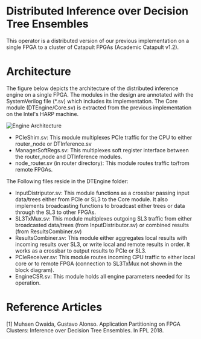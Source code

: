 
# Distributed Inference over Decision Tree Ensembles 

This operator is a distributed version of our previous implementation on a single FPGA to a cluster of Catapult FPGAs (Academic Catapult v1.2). 

# Architecture

The figure below depicts the architecture of the distributed inference engine on a single FPGA. The modules in the design are annotated with the SystemVerilog file (\*.sv) which includes its implementation. The Core module (DTEngine/Core.sv) is extracted from the previous implementation on the Intel's HARP machine. 

![Engine Architecture](https://github.com/fpgasystems/DistributedDecisionTrees/tree/master/images/arch.png)

- PCIeShim.sv: This module multiplexes PCIe traffic for the CPU to either router_node or DTInference.sv
- ManagerSoftRegs.sv: This multiplexes soft register interface between the router_node and DTInference modules.
- node_router.sv (in router directory): This module routes traffic to/from remote FPGAs.

The Following files reside in the DTEngine folder:
- InputDistriputor.sv: This module functions as a crossbar passing input data/trees either from PCIe or SL3 to the Core module. It also implements broadcasting functions to broadcast either trees or data through the SL3 to other FPGAs.
- SL3TxMux.sv: This module multiplexes outgoing SL3 traffic from either broadcasted data/trees (from InputDistributor.sv) or combined results (from ResultsCombiner.sv)
- ResultsCombiner.sv: This module either aggregates local results with incoming results over SL3, or write local and remote results in order. It works as a crossbar to output results to PCIe or  SL3.
- PCIeReceiver.sv: This module routes incoming CPU traffic to either local core or to remote FPGA (connection to SL3TxMux not shown in the block diagram).
- EngineCSR.sv: This module holds all engine parameters needed for its operation. 

# Reference Articles

[1] Muhsen Owaida, Gustavo Alonso. Application Partitioning on FPGA Clusters: Inference over Decision Tree Ensembles. In FPL 2018.



